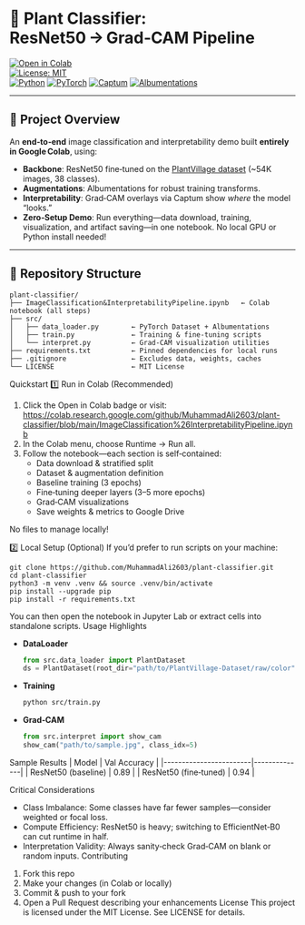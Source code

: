 # 🌱 Plant Classifier: ResNet50 → Grad‑CAM Pipeline

[![Open in Colab](https://colab.research.google.com/assets/colab-badge.svg)](https://colab.research.google.com/github/MuhammadAli2603/plant-classifier/blob/main/ImageClassification%26InterpretabilityPipeline.ipynb)  
[![License: MIT](https://img.shields.io/badge/License-MIT-blue.svg)](LICENSE)  
[![Python](https://img.shields.io/badge/python-3.8%2B-blue.svg)]() [![PyTorch](https://img.shields.io/badge/PyTorch-%3E%3D1.9-orange.svg)]() [![Captum](https://img.shields.io/badge/Captum-%3E%3D0.4-red.svg)]() [![Albumentations](https://img.shields.io/badge/Albumentations-%3E%3D1.0-yellow.svg)]()

---

## 🚀 Project Overview

An **end‑to‑end** image classification and interpretability demo built **entirely in Google Colab**, using:

- **Backbone**: ResNet50 fine‑tuned on the [PlantVillage dataset](https://github.com/spMohanty/PlantVillage-Dataset) (~54K images, 38 classes).  
- **Augmentations**: Albumentations for robust training transforms.  
- **Interpretability**: Grad‑CAM overlays via Captum show _where_ the model “looks.”  
- **Zero‑Setup Demo**: Run everything—data download, training, visualization, and artifact saving—in one notebook. No local GPU or Python install needed!

---

## 📂 Repository Structure
```text
plant-classifier/
├── ImageClassification&InterpretabilityPipeline.ipynb   ← Colab notebook (all steps)
├── src/
│   ├── data_loader.py        ← PyTorch Dataset + Albumentations
│   ├── train.py              ← Training & fine‑tuning scripts
│   └── interpret.py          ← Grad‑CAM visualization utilities
├── requirements.txt          ← Pinned dependencies for local runs
├── .gitignore                ← Excludes data, weights, caches
└── LICENSE                   ← MIT License

`````
Quickstart
1️⃣ Run in Colab (Recommended)
1. Click the Open in Colab badge or visit:
   https://colab.research.google.com/github/MuhammadAli2603/plant-classifier/blob/main/ImageClassification%26InterpretabilityPipeline.ipynb
2. In the Colab menu, choose Runtime → Run all.
3. Follow the notebook—each section is self‑contained:
   - Data download & stratified split
   - Dataset & augmentation definition
   - Baseline training (3 epochs)
   - Fine‑tuning deeper layers (3–5 more epochs)
   - Grad‑CAM visualizations
   - Save weights & metrics to Google Drive

No files to manage locally!

2️⃣ Local Setup (Optional)
If you’d prefer to run scripts on your machine:

```
git clone https://github.com/MuhammadAli2603/plant-classifier.git
cd plant-classifier
python3 -m venv .venv && source .venv/bin/activate
pip install --upgrade pip
pip install -r requirements.txt
```

You can then open the notebook in Jupyter Lab or extract cells into standalone scripts.
Usage Highlights
- **DataLoader**
  ```python
  from src.data_loader import PlantDataset
  ds = PlantDataset(root_dir="path/to/PlantVillage-Dataset/raw/color")
  ```
- **Training**
  ```bash
  python src/train.py
  ```
- **Grad‑CAM**
  ```python
  from src.interpret import show_cam
  show_cam("path/to/sample.jpg", class_idx=5)
  ```
Sample Results
| Model                  | Val Accuracy |
|------------------------|--------------|
| ResNet50 (baseline)    | 0.89         |
| ResNet50 (fine‑tuned)  | 0.94         |

Critical Considerations
- Class Imbalance: Some classes have far fewer samples—consider weighted or focal loss.
- Compute Efficiency: ResNet50 is heavy; switching to EfficientNet‑B0 can cut runtime in half.
- Interpretation Validity: Always sanity‑check Grad‑CAM on blank or random inputs.
Contributing
1. Fork this repo
2. Make your changes (in Colab or locally)
3. Commit & push to your fork
4. Open a Pull Request describing your enhancements
License
This project is licensed under the MIT License. See LICENSE for details.


